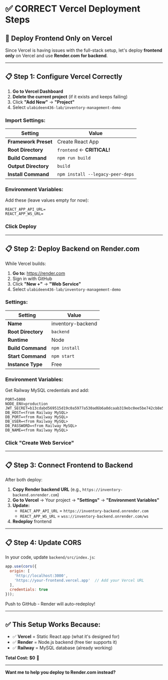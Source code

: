 # ✅ CORRECT Vercel Deployment Steps

## 🎯 Deploy Frontend Only on Vercel

Since Vercel is having issues with the full-stack setup, let's deploy **frontend only** on Vercel and use **Render.com for backend**.

---

## 📋 Step 1: Configure Vercel Correctly

1. **Go to Vercel Dashboard**
2. **Delete the current project** (if it exists and keeps failing)
3. Click **"Add New"** → **"Project"**
4. Select `ulabideen436-lab/inventory-management-demo`

### **Import Settings:**

| Setting | Value |
|---------|-------|
| **Framework Preset** | Create React App |
| **Root Directory** | `frontend` ← **CRITICAL!** |
| **Build Command** | `npm run build` |
| **Output Directory** | `build` |
| **Install Command** | `npm install --legacy-peer-deps` |

### **Environment Variables:**

Add these (leave values empty for now):

```
REACT_APP_API_URL=
REACT_APP_WS_URL=
```

### **Click Deploy**

---

## 📋 Step 2: Deploy Backend on Render.com

While Vercel builds:

1. **Go to:** https://render.com
2. Sign in with GitHub
3. Click **"New +"** → **"Web Service"**
4. Select `ulabideen436-lab/inventory-management-demo`

### **Settings:**

| Setting | Value |
|---------|-------|
| **Name** | inventory-backend |
| **Root Directory** | `backend` |
| **Runtime** | Node |
| **Build Command** | `npm install` |
| **Start Command** | `npm start` |
| **Instance Type** | Free |

### **Environment Variables:**

Get Railway MySQL credentials and add:

```
PORT=5000
NODE_ENV=production
JWT_SECRET=b13cdabd569515d19c0a5977a530ad6b6a0dcaab319ebc0ee5be742cb8e527c8
DB_HOST=<from Railway MySQL>
DB_PORT=<from Railway MySQL>
DB_USER=<from Railway MySQL>
DB_PASSWORD=<from Railway MySQL>
DB_NAME=<from Railway MySQL>
```

### **Click "Create Web Service"**

---

## 📋 Step 3: Connect Frontend to Backend

After both deploy:

1. **Copy Render backend URL** (e.g., `https://inventory-backend.onrender.com`)
2. **Go to Vercel** → Your project → **"Settings"** → **"Environment Variables"**
3. **Update:**
   - `REACT_APP_API_URL` = `https://inventory-backend.onrender.com`
   - `REACT_APP_WS_URL` = `wss://inventory-backend.onrender.com/ws`
4. **Redeploy** frontend

---

## 📋 Step 4: Update CORS

In your code, update `backend/src/index.js`:

```javascript
app.use(cors({
  origin: [
    'http://localhost:3000',
    'https://your-frontend.vercel.app'  // Add your Vercel URL
  ],
  credentials: true
}));
```

Push to GitHub - Render will auto-redeploy!

---

## ✅ This Setup Works Because:

- ✅ **Vercel** = Static React app (what it's designed for)
- ✅ **Render** = Node.js backend (free tier supports it)
- ✅ **Railway** = MySQL database (already working)

**Total Cost: $0** 🎉

---

**Want me to help you deploy to Render.com instead?**
